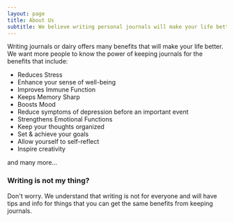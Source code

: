 ```yaml
---
layout: page
title: About Us
subtitle: We believe writing personal journals will make your life better
---
```


Writing journals or dairy offers many benefits that will make your life better. We want more people to know the power of keeping journals for the benefits that include:

- Reduces Stress
- Enhance your sense of well-being
- Improves Immune Function
- Keeps Memory Sharp
- Boosts Mood
- Reduce symptoms of depression before an important event 
- Strengthens Emotional Functions
- Keep your thoughts organized
- Set & achieve your goals
- Allow yourself to self-reflect
- Inspire creativity

and many more...


### Writing is not my thing?
Don't worry. We understand that writing is not for everyone and will have tips and info for things that you can get the same benefits from keeping journals.
